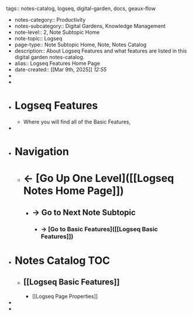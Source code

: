 tags:: notes-catalog, logseq, digital-garden, docs, geaux-flow

- notes-category:: Productivity
- notes-subcategory:: Digital Gardens, Knowledge Management
- note-level:: 2, Note Subtopic Home
- note-topic:: Logseq
- page-type:: Note Subtopic Home, Note, Notes Catalog
- description:: About Logseq Features and what features are listed in this digital garden notes-catalog.
- alias:: Logseq Features Home Page
- date-created::  [[Mar 9th, 2025]] *12:55*
-
-
- # Logseq Features
	- Where you will find all of the Basic Features,
-
- # Navigation
	- # <- [Go Up One Level]([[Logseq Notes Home Page]])
		- ## -> Go to Next Note Subtopic
			- ### -> [Go to Basic Features]([[Logseq Basic Features]])
- # Notes Catalog TOC
	- ## [[Logseq Basic Features]]
		- [[Logseq Page Properties]]
-
-